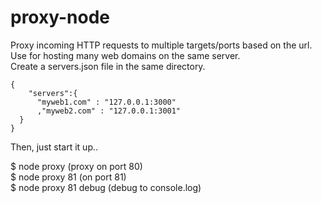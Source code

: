 proxy-node
==========

Proxy incoming HTTP requests to multiple targets/ports based on the url.    
Use for hosting many web domains on the same server.    
Create a servers.json file in the same directory.    
````
{
    "servers":{
      "myweb1.com" : "127.0.0.1:3000"
      ,"myweb2.com" : "127.0.0.1:3001"
  }
}
````

Then, just start it up..    

$ node proxy          (proxy on port 80)    
$ node proxy 81       (on port 81)    
$ node proxy 81 debug (debug to console.log)    
